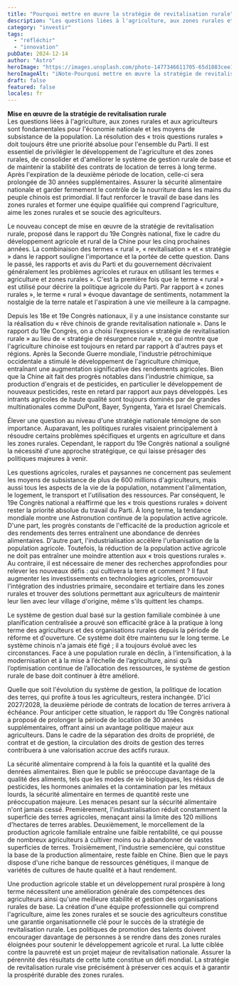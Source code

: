 ```yaml
---
title: "Pourquoi mettre en œuvre la stratégie de revitalisation rurale"
description: "Les questions liées à l'agriculture, aux zones rurales et aux agriculteurs"
category: "investir"
tags:
  - "réfléchir"
  - "innovation"
pubDate: 2024-12-14
author: "Astro"
heroImage: "https://images.unsplash.com/photo-1477346611705-65d1883cee1e"
heroImageAlt: "iNote-Pourquoi mettre en œuvre la stratégie de revitalisation rurale"
draft: false
featured: false
locales: fr
---
```


**Mise en œuvre de la stratégie de revitalisation rurale**  
Les questions liées à l'agriculture, aux zones rurales et aux agriculteurs sont fondamentales pour l'économie nationale et les moyens de subsistance de la population. La résolution des « trois questions rurales » doit toujours être une priorité absolue pour l'ensemble du Parti. Il est essentiel de privilégier le développement de l'agriculture et des zones rurales, de consolider et d'améliorer le système de gestion rurale de base et de maintenir la stabilité des contrats de location de terres à long terme. Après l'expiration de la deuxième période de location, celle-ci sera prolongée de 30 années supplémentaires. Assurer la sécurité alimentaire nationale et garder fermement le contrôle de la nourriture dans les mains du peuple chinois est primordial. Il faut renforcer le travail de base dans les zones rurales et former une équipe qualifiée qui comprend l'agriculture, aime les zones rurales et se soucie des agriculteurs.

Le nouveau concept de mise en œuvre de la stratégie de revitalisation rurale, proposé dans le rapport du 19e Congrès national, fixe le cadre du développement agricole et rural de la Chine pour les cinq prochaines années. La combinaison des termes « rural », « revitalisation » et « stratégie » dans le rapport souligne l'importance et la portée de cette question. Dans le passé, les rapports et avis du Parti et du gouvernement décrivaient généralement les problèmes agricoles et ruraux en utilisant les termes « agriculture et zones rurales ». C'est la première fois que le terme « rural » est utilisé pour décrire la politique agricole du Parti. Par rapport à « zones rurales », le terme « rural » évoque davantage de sentiments, notamment la nostalgie de la terre natale et l'aspiration à une vie meilleure à la campagne.

Depuis les 18e et 19e Congrès nationaux, il y a une insistance constante sur la réalisation du « rêve chinois de grande revitalisation nationale ». Dans le rapport du 19e Congrès, on a choisi l’expression « stratégie de revitalisation rurale » au lieu de « stratégie de résurgence rurale », ce qui montre que l'agriculture chinoise est toujours en retard par rapport à d'autres pays et régions. Après la Seconde Guerre mondiale, l'industrie pétrochimique occidentale a stimulé le développement de l'agriculture chimique, entraînant une augmentation significative des rendements agricoles. Bien que la Chine ait fait des progrès notables dans l'industrie chimique, sa production d'engrais et de pesticides, en particulier le développement de nouveaux pesticides, reste en retard par rapport aux pays développés. Les intrants agricoles de haute qualité sont toujours dominés par de grandes multinationales comme DuPont, Bayer, Syngenta, Yara et Israel Chemicals.

Élever une question au niveau d'une stratégie nationale témoigne de son importance. Auparavant, les politiques rurales visaient principalement à résoudre certains problèmes spécifiques et urgents en agriculture et dans les zones rurales. Cependant, le rapport du 19e Congrès national a souligné la nécessité d'une approche stratégique, ce qui laisse présager des politiques majeures à venir.

Les questions agricoles, rurales et paysannes ne concernent pas seulement les moyens de subsistance de plus de 600 millions d'agriculteurs, mais aussi tous les aspects de la vie de la population, notamment l'alimentation, le logement, le transport et l'utilisation des ressources. Par conséquent, le 19e Congrès national a réaffirmé que les « trois questions rurales » doivent rester la priorité absolue du travail du Parti. À long terme, la tendance mondiale montre une Astronution continue de la population active agricole. D'une part, les progrès constants de l'efficacité de la production agricole et des rendements des terres entraînent une abondance de denrées alimentaires. D'autre part, l'industrialisation accélère l'urbanisation de la population agricole. Toutefois, la réduction de la population active agricole ne doit pas entraîner une moindre attention aux « trois questions rurales ». Au contraire, il est nécessaire de mener des recherches approfondies pour relever les nouveaux défis : qui cultivera la terre et comment ? Il faut augmenter les investissements en technologies agricoles, promouvoir l'intégration des industries primaire, secondaire et tertiaire dans les zones rurales et trouver des solutions permettant aux agriculteurs de maintenir leur lien avec leur village d'origine, même s'ils quittent les champs.

Le système de gestion dual basé sur la gestion familiale combinée à une planification centralisée a prouvé son efficacité grâce à la pratique à long terme des agriculteurs et des organisations rurales depuis la période de réforme et d'ouverture. Ce système doit être maintenu sur le long terme. Le système chinois n'a jamais été figé ; il a toujours évolué avec les circonstances. Face à une population rurale en déclin, à l’intensification, à la modernisation et à la mise à l’échelle de l’agriculture, ainsi qu’à l’optimisation continue de l’allocation des ressources, le système de gestion rurale de base doit continuer à être amélioré.

Quelle que soit l'évolution du système de gestion, la politique de location des terres, qui profite à tous les agriculteurs, restera inchangée. D'ici 2027/2028, la deuxième période de contrats de location de terres arrivera à échéance. Pour anticiper cette situation, le rapport du 19e Congrès national a proposé de prolonger la période de location de 30 années supplémentaires, offrant ainsi un avantage politique majeur aux agriculteurs. Dans le cadre de la séparation des droits de propriété, de contrat et de gestion, la circulation des droits de gestion des terres contribuera à une valorisation accrue des actifs ruraux.

La sécurité alimentaire comprend à la fois la quantité et la qualité des denrées alimentaires. Bien que le public se préoccupe davantage de la qualité des aliments, tels que les modes de vie biologiques, les résidus de pesticides, les hormones animales et la contamination par les métaux lourds, la sécurité alimentaire en termes de quantité reste une préoccupation majeure. Les menaces pesant sur la sécurité alimentaire n'ont jamais cessé. Premièrement, l'industrialisation réduit constamment la superficie des terres agricoles, menaçant ainsi la limite des 120 millions d'hectares de terres arables. Deuxièmement, le morcellement de la production agricole familiale entraîne une faible rentabilité, ce qui pousse de nombreux agriculteurs à cultiver moins ou à abandonner de vastes superficies de terres. Troisièmement, l'industrie semencière, qui constitue la base de la production alimentaire, reste faible en Chine. Bien que le pays dispose d'une riche banque de ressources génétiques, il manque de variétés de cultures de haute qualité et à haut rendement.

Une production agricole stable et un développement rural prospère à long terme nécessitent une amélioration générale des compétences des agriculteurs ainsi qu'une meilleure stabilité et gestion des organisations rurales de base. La création d'une équipe professionnelle qui comprend l'agriculture, aime les zones rurales et se soucie des agriculteurs constitue une garantie organisationnelle clé pour le succès de la stratégie de revitalisation rurale. Les politiques de promotion des talents doivent encourager davantage de personnes à se rendre dans des zones rurales éloignées pour soutenir le développement agricole et rural. La lutte ciblée contre la pauvreté est un projet majeur de revitalisation nationale. Assurer la pérennité des résultats de cette lutte constitue un défi mondial. La stratégie de revitalisation rurale vise précisément à préserver ces acquis et à garantir la prospérité durable des zones rurales.

